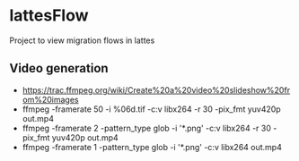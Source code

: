 # lattesFlow

Project to view migration flows in lattes

## Video generation

- https://trac.ffmpeg.org/wiki/Create%20a%20video%20slideshow%20from%20images
- ffmpeg -framerate 50 -i %06d.tif -c:v libx264 -r 30 -pix_fmt yuv420p out.mp4
- ffmpeg -framerate 2 -pattern_type glob -i '*.png' -c:v libx264 -r 30 -pix_fmt yuv420p out.mp4
- ffmpeg -framerate 1 -pattern_type glob -i '*.png' -c:v libx264 out.mp4
